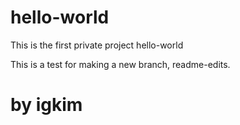 # hello-world
This is the first private project hello-world

This is a test for making a new branch, readme-edits. 
# by igkim
